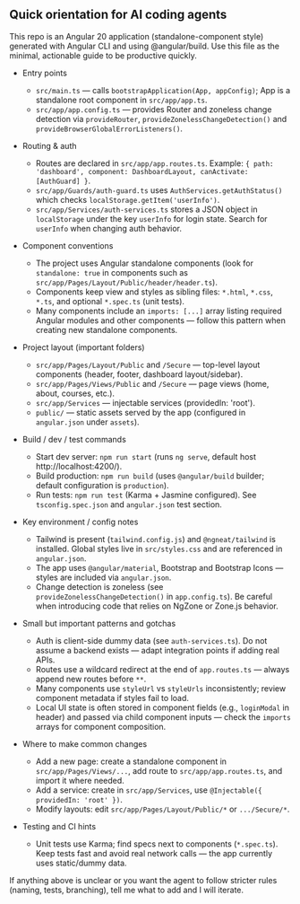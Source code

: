 ## Quick orientation for AI coding agents

This repo is an Angular 20 application (standalone-component style) generated with Angular CLI and using @angular/build. Use this file as the minimal, actionable guide to be productive quickly.

- Entry points
  - `src/main.ts` — calls `bootstrapApplication(App, appConfig)`; App is a standalone root component in `src/app/app.ts`.
  - `src/app/app.config.ts` — provides Router and zoneless change detection via `provideRouter`, `provideZonelessChangeDetection()` and `provideBrowserGlobalErrorListeners()`.

- Routing & auth
  - Routes are declared in `src/app/app.routes.ts`. Example: `{ path: 'dashboard', component: DashboardLayout, canActivate: [AuthGuard] }`.
  - `src/app/Guards/auth-guard.ts` uses `AuthServices.getAuthStatus()` which checks `localStorage.getItem('userInfo')`.
  - `src/app/Services/auth-services.ts` stores a JSON object in `localStorage` under the key `userInfo` for login state. Search for `userInfo` when changing auth behavior.

- Component conventions
  - The project uses Angular standalone components (look for `standalone: true` in components such as `src/app/Pages/Layout/Public/header/header.ts`).
  - Components keep view and styles as sibling files: `*.html`, `*.css`, `*.ts`, and optional `*.spec.ts` (unit tests).
  - Many components include an `imports: [...]` array listing required Angular modules and other components — follow this pattern when creating new standalone components.

- Project layout (important folders)
  - `src/app/Pages/Layout/Public` and `/Secure` — top-level layout components (header, footer, dashboard layout/sidebar).
  - `src/app/Pages/Views/Public` and `/Secure` — page views (home, about, courses, etc.).
  - `src/app/Services` — injectable services (providedIn: 'root').
  - `public/` — static assets served by the app (configured in `angular.json` under `assets`).

- Build / dev / test commands
  - Start dev server: `npm run start` (runs `ng serve`, default host http://localhost:4200/).
  - Build production: `npm run build` (uses `@angular/build` builder; default configuration is `production`).
  - Run tests: `npm run test` (Karma + Jasmine configured). See `tsconfig.spec.json` and `angular.json` test section.

- Key environment / config notes
  - Tailwind is present (`tailwind.config.js`) and `@ngneat/tailwind` is installed. Global styles live in `src/styles.css` and are referenced in `angular.json`.
  - The app uses `@angular/material`, Bootstrap and Bootstrap Icons — styles are included via `angular.json`.
  - Change detection is zoneless (see `provideZonelessChangeDetection()` in `app.config.ts`). Be careful when introducing code that relies on NgZone or Zone.js behavior.

- Small but important patterns and gotchas
  - Auth is client-side dummy data (see `auth-services.ts`). Do not assume a backend exists — adapt integration points if adding real APIs.
  - Routes use a wildcard redirect at the end of `app.routes.ts` — always append new routes before `**`.
  - Many components use `styleUrl` vs `styleUrls` inconsistently; review component metadata if styles fail to load.
  - Local UI state is often stored in component fields (e.g., `loginModal` in header) and passed via child component inputs — check the `imports` arrays for component composition.

- Where to make common changes
  - Add a new page: create a standalone component in `src/app/Pages/Views/...`, add route to `src/app/app.routes.ts`, and import it where needed.
  - Add a service: create in `src/app/Services`, use `@Injectable({ providedIn: 'root' })`.
  - Modify layouts: edit `src/app/Pages/Layout/Public/*` or `.../Secure/*`.

- Testing and CI hints
  - Unit tests use Karma; find specs next to components (`*.spec.ts`). Keep tests fast and avoid real network calls — the app currently uses static/dummy data.

If anything above is unclear or you want the agent to follow stricter rules (naming, tests, branching), tell me what to add and I will iterate.  
